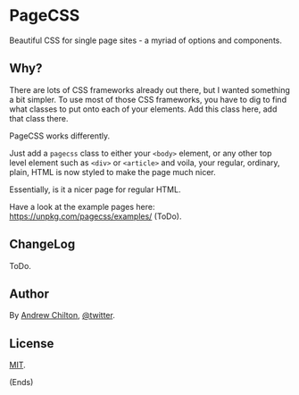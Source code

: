 # PageCSS #

Beautiful CSS for single page sites - a myriad of options and components.

## Why? ##

There are lots of CSS frameworks already out there, but I wanted something a bit simpler. To use most of those CSS
frameworks, you have to dig to find what classes to put onto each of your elements. Add this class here, add that class
there.

PageCSS works differently.

Just add a `pagecss` class to either your `<body>` element, or any other top level element such as `<div>` or
`<article>` and voila, your regular, ordinary, plain, HTML is now styled to make the page much nicer.

Essentially, is it a nicer page for regular HTML.

Have a look at the example pages here: https://unpkg.com/pagecss/examples/ (ToDo).

## ChangeLog ##

ToDo.

## Author ##

By [Andrew Chilton](https://chilts.org/), [@twitter](https://twitter.com/andychilton).

## License ##

[MIT](https://publish.li/mit-qLQqmVTO).

(Ends)
